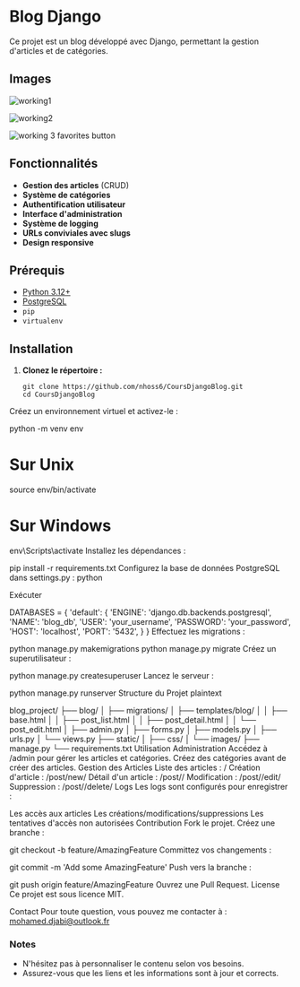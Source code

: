 
  

  
# Blog Django

Ce projet est un blog développé avec Django, permettant la gestion d'articles et de catégories.

## Images
![working1](https://github.com/user-attachments/assets/31b49e6e-933b-4afd-a5f6-9b90d19a6d45)

![working2](https://github.com/user-attachments/assets/b4b61c88-0fee-41fa-9cfd-17a8e900e16a)

![working 3 favorites button](https://github.com/user-attachments/assets/e5092008-32fa-4b40-8f35-e63f1e27fc3d)

## Fonctionnalités

- **Gestion des articles** (CRUD)
- **Système de catégories**
- **Authentification utilisateur**
- **Interface d'administration**
- **Système de logging**
- **URLs conviviales avec slugs**
- **Design responsive**



## Prérequis

- [Python 3.12+](https://www.python.org/downloads/)
- [PostgreSQL](https://www.postgresql.org/download/)
- `pip`
- `virtualenv`

## Installation

1. **Clonez le répertoire :**

   ```  
   git clone https://github.com/nhoss6/CoursDjangoBlog.git
   cd CoursDjangoBlog
Créez un environnement virtuel et activez-le :
  

  
python -m venv env
# Sur Unix
source env/bin/activate
# Sur Windows
env\Scripts\activate
Installez les dépendances :
  

  
pip install -r requirements.txt
Configurez la base de données PostgreSQL dans settings.py :
python

Exécuter

  
DATABASES = {
    'default': {
        'ENGINE': 'django.db.backends.postgresql',
        'NAME': 'blog_db',
        'USER': 'your_username',
        'PASSWORD': 'your_password',
        'HOST': 'localhost',
        'PORT': '5432',
    }
}
Effectuez les migrations :
  

  
python manage.py makemigrations
python manage.py migrate
Créez un superutilisateur :
  

  
python manage.py createsuperuser
Lancez le serveur :
  

  
python manage.py runserver
Structure du Projet
plaintext

  
blog_project/
├── blog/
│   ├── migrations/
│   ├── templates/blog/
│   │   ├── base.html
│   │   ├── post_list.html
│   │   ├── post_detail.html
│   │   └── post_edit.html
│   ├── admin.py
│   ├── forms.py
│   ├── models.py
│   ├── urls.py
│   └── views.py
├── static/
│   ├── css/
│   └── images/
├── manage.py
└── requirements.txt
Utilisation
Administration
Accédez à /admin pour gérer les articles et catégories.
Créez des catégories avant de créer des articles.
Gestion des Articles
Liste des articles : /
Création d'article : /post/new/
Détail d'un article : /post/<id>/
Modification : /post/<id>/edit/
Suppression : /post/<id>/delete/
Logs
Les logs sont configurés pour enregistrer :

Les accès aux articles
Les créations/modifications/suppressions
Les tentatives d'accès non autorisées
Contribution
Fork le projet.
Créez une branche :
  

  
git checkout -b feature/AmazingFeature
Committez vos changements :
  

  
git commit -m 'Add some AmazingFeature'
Push vers la branche :
  

  
git push origin feature/AmazingFeature
Ouvrez une Pull Request.
License
Ce projet est sous licence MIT.

Contact
Pour toute question, vous pouvez me contacter à : mohamed.djabi@outlook.fr


  

### Notes

- N'hésitez pas à personnaliser le contenu selon vos besoins.
- Assurez-vous que les liens et les informations sont à jour et corrects.



